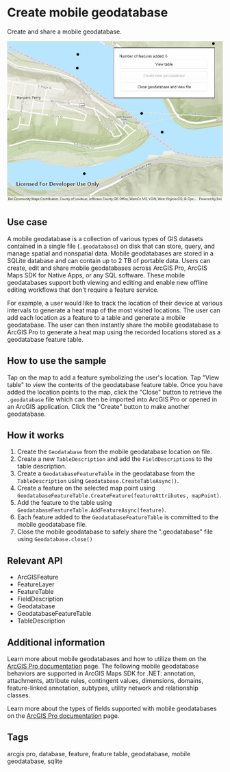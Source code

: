# Create mobile geodatabase

Create and share a mobile geodatabase.

![Create mobile geodatabase sample](CreateMobileGeodatabase.jpg)

## Use case

A mobile geodatabase is a collection of various types of GIS datasets contained in a single file (`.geodatabase`) on disk that can store, query, and manage spatial and nonspatial data. Mobile geodatabases are stored in a SQLite database and can contain up to 2 TB of portable data. Users can create, edit and share mobile geodatabases across ArcGIS Pro, ArcGIS Maps SDK for Native Apps, or any SQL software. These mobile geodatabases support both viewing and editing and enable new offline editing workflows that don't require a feature service.

For example, a user would like to track the location of their device at various intervals to generate a heat map of the most visited locations. The user can add each location as a feature to a table and generate a mobile geodatabase. The user can then instantly share the mobile geodatabase to ArcGIS Pro to generate a heat map using the recorded locations stored as a geodatabase feature table.

## How to use the sample

Tap on the map to add a feature symbolizing the user's location. Tap "View table" to view the contents of the geodatabase feature table. Once you have added the location points to the map, click the "Close" button to retrieve the `.geodatabase` file which can then be imported into ArcGIS Pro or opened in an ArcGIS application. Click the "Create" button to make another geodatabase.

## How it works

1. Create the `Geodatabase` from the mobile geodatabase location on file.
2. Create a new `TableDescription` and add the `FieldDescription`s to the table description.
3. Create a `GeodatabaseFeatureTable` in the geodatabase from the `TableDescription` using `Geodatabase.CreateTableAsync()`.
4. Create a feature on the selected map point using `GeodatabaseFeatureTable.CreateFeature(featureAttributes, mapPoint)`.
5. Add the feature to the table using `GeodatabaseFeatureTable.AddFeatureAsync(feature)`.
6. Each feature added to the `GeodatabaseFeatureTable` is committed to the mobile geodatabase file.
7. Close the mobile geodatabase to safely share the ".geodatabase" file using `Geodatabase.close()`

## Relevant API

* ArcGISFeature
* FeatureLayer
* FeatureTable
* FieldDescription
* Geodatabase
* GeodatabaseFeatureTable
* TableDescription

## Additional information

Learn more about mobile geodatabases and how to utilize them on the [ArcGIS Pro documentation](https://pro.arcgis.com/en/pro-app/latest/help/data/geodatabases/manage-mobile-gdb/mobile-geodatabases.htm) page. The following mobile geodatabase behaviors are supported in ArcGIS Maps SDK for .NET: annotation, attachments, attribute rules, contingent values, dimensions, domains, feature-linked annotation, subtypes, utility network and relationship classes.

Learn more about the types of fields supported with mobile geodatabases on the [ArcGIS Pro documentation](https://pro.arcgis.com/en/pro-app/latest/help/data/geodatabases/overview/arcgis-field-data-types.htm) page.

## Tags

arcgis pro, database, feature, feature table, geodatabase, mobile geodatabase, sqlite
